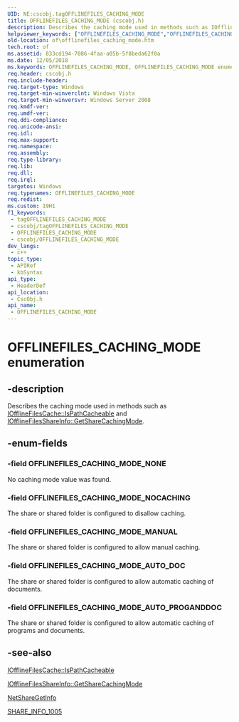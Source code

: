 ```yaml
---
UID: NE:cscobj.tagOFFLINEFILES_CACHING_MODE
title: OFFLINEFILES_CACHING_MODE (cscobj.h)
description: Describes the caching mode used in methods such as IOfflineFilesCache::IsPathCacheable and IOfflineFilesShareInfo::GetShareCachingMode.
helpviewer_keywords: ["OFFLINEFILES_CACHING_MODE","OFFLINEFILES_CACHING_MODE enumeration [Offline Files]","OFFLINEFILES_CACHING_MODE_AUTO_DOC","OFFLINEFILES_CACHING_MODE_AUTO_PROGANDDOC","OFFLINEFILES_CACHING_MODE_MANUAL","OFFLINEFILES_CACHING_MODE_NOCACHING","OFFLINEFILES_CACHING_MODE_NONE","cscobj/OFFLINEFILES_CACHING_MODE","cscobj/OFFLINEFILES_CACHING_MODE_AUTO_DOC","cscobj/OFFLINEFILES_CACHING_MODE_AUTO_PROGANDDOC","cscobj/OFFLINEFILES_CACHING_MODE_MANUAL","cscobj/OFFLINEFILES_CACHING_MODE_NOCACHING","cscobj/OFFLINEFILES_CACHING_MODE_NONE","of.offlinefiles_caching_mode"]
old-location: of\offlinefiles_caching_mode.htm
tech.root: of
ms.assetid: 833cd194-7086-4faa-a05b-5f8beda62f0a
ms.date: 12/05/2018
ms.keywords: OFFLINEFILES_CACHING_MODE, OFFLINEFILES_CACHING_MODE enumeration [Offline Files], OFFLINEFILES_CACHING_MODE_AUTO_DOC, OFFLINEFILES_CACHING_MODE_AUTO_PROGANDDOC, OFFLINEFILES_CACHING_MODE_MANUAL, OFFLINEFILES_CACHING_MODE_NOCACHING, OFFLINEFILES_CACHING_MODE_NONE, cscobj/OFFLINEFILES_CACHING_MODE, cscobj/OFFLINEFILES_CACHING_MODE_AUTO_DOC, cscobj/OFFLINEFILES_CACHING_MODE_AUTO_PROGANDDOC, cscobj/OFFLINEFILES_CACHING_MODE_MANUAL, cscobj/OFFLINEFILES_CACHING_MODE_NOCACHING, cscobj/OFFLINEFILES_CACHING_MODE_NONE, of.offlinefiles_caching_mode
req.header: cscobj.h
req.include-header: 
req.target-type: Windows
req.target-min-winverclnt: Windows Vista
req.target-min-winversvr: Windows Server 2008
req.kmdf-ver: 
req.umdf-ver: 
req.ddi-compliance: 
req.unicode-ansi: 
req.idl: 
req.max-support: 
req.namespace: 
req.assembly: 
req.type-library: 
req.lib: 
req.dll: 
req.irql: 
targetos: Windows
req.typenames: OFFLINEFILES_CACHING_MODE
req.redist: 
ms.custom: 19H1
f1_keywords:
 - tagOFFLINEFILES_CACHING_MODE
 - cscobj/tagOFFLINEFILES_CACHING_MODE
 - OFFLINEFILES_CACHING_MODE
 - cscobj/OFFLINEFILES_CACHING_MODE
dev_langs:
 - c++
topic_type:
 - APIRef
 - kbSyntax
api_type:
 - HeaderDef
api_location:
 - CscObj.h
api_name:
 - OFFLINEFILES_CACHING_MODE
---
```


# OFFLINEFILES_CACHING_MODE enumeration


## -description

Describes the caching mode used in methods such as <a href="https://docs.microsoft.com/previous-versions/windows/desktop/api/cscobj/nf-cscobj-iofflinefilescache-ispathcacheable">IOfflineFilesCache::IsPathCacheable</a> and <a href="https://docs.microsoft.com/previous-versions/windows/desktop/api/cscobj/nf-cscobj-iofflinefilesshareinfo-getsharecachingmode">IOfflineFilesShareInfo::GetShareCachingMode</a>.

## -enum-fields

### -field OFFLINEFILES_CACHING_MODE_NONE

No caching mode value was found.

### -field OFFLINEFILES_CACHING_MODE_NOCACHING

The share or shared folder is configured to disallow caching.

### -field OFFLINEFILES_CACHING_MODE_MANUAL

The share or shared folder is configured to allow manual caching.

### -field OFFLINEFILES_CACHING_MODE_AUTO_DOC

The share or shared folder is configured to allow automatic caching of documents.

### -field OFFLINEFILES_CACHING_MODE_AUTO_PROGANDDOC

The share or shared folder is configured to allow automatic caching of programs and documents.

## -see-also

<a href="https://docs.microsoft.com/previous-versions/windows/desktop/api/cscobj/nf-cscobj-iofflinefilescache-ispathcacheable">IOfflineFilesCache::IsPathCacheable</a>



<a href="https://docs.microsoft.com/previous-versions/windows/desktop/api/cscobj/nf-cscobj-iofflinefilesshareinfo-getsharecachingmode">IOfflineFilesShareInfo::GetShareCachingMode</a>



<a href="https://docs.microsoft.com/windows/desktop/api/lmshare/nf-lmshare-netsharegetinfo">NetShareGetInfo</a>



<a href="https://docs.microsoft.com/windows/desktop/api/lmshare/ns-lmshare-share_info_1005">SHARE_INFO_1005</a>

